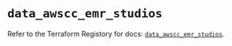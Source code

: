 # `data_awscc_emr_studios`

Refer to the Terraform Registory for docs: [`data_awscc_emr_studios`](https://registry.terraform.io/providers/hashicorp/awscc/0.70.0/docs/data-sources/emr_studios).
